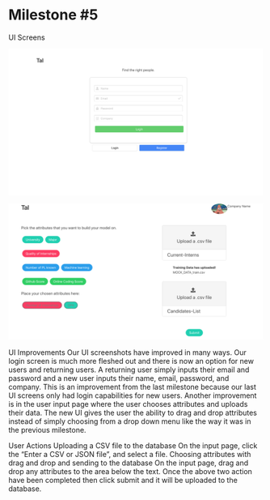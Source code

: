 # Milestone #5

UI Screens

![login](https://github.com/ribhu97/cogs121-project/blob/master/images/Login-screen.png)


![input](https://github.com/ribhu97/cogs121-project/blob/master/images/input-page.png)



UI Improvements
Our UI screenshots have improved in many ways. Our login screen is much more fleshed out and there is now an option for new users and returning users. A returning user simply inputs their email and password and a new user inputs their name, email, password, and company. This is an improvement from the last milestone because our last UI screens only had login capabilities for new users. Another improvement is in the user input page where the user chooses attributes and uploads their data. The new UI gives the user the ability to drag and drop attributes instead of simply choosing from a drop down menu like the way it was in the previous milestone. 

User Actions
Uploading a CSV file to the database
On the input page, click the “Enter a CSV or JSON file”, and select a file.
Choosing attributes with drag and drop and sending to the database
On the input page, drag and drop any attributes to the area below the text.
Once the above two action have been completed then click submit and it will be uploaded to the database.
